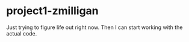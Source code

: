 # project1-zmilligan
Just trying to figure life out right now. Then I can start working with 
the actual code.
